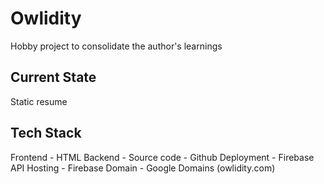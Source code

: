 # Owlidity
Hobby project to consolidate the author's learnings

## Current State
Static resume

## Tech Stack
Frontend - HTML
Backend - 
Source code - Github
Deployment - Firebase API
Hosting - Firebase
Domain - Google Domains (owlidity.com)

